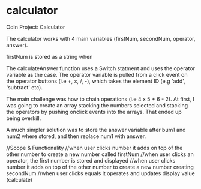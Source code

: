 # calculator
Odin Project: Calculator

The calculator works with 4 main variables (firstNum, secondNum, operator, answer).

firstNum is stored as a string when 

The calculateAnswer function uses a Switch statment and uses the operator variable as the case. The operator variable is pulled from a click event on the operator buttons (i.e +, x, /, -), which takes the element ID (e.g 'add', 'subtract' etc).

The main challenge was how to chain operations (i.e 4 x 5 + 6 - 2). At first, I was going to create an array stacking the numbers selected and stacking the operators by pushing onclick events into the arrays. That ended up being overkill.

A much simpler solution was to store the answer variable after bum1 and num2 where stored, and then replace num1 with answer.

//Scope & Functionality
//when user clicks number it adds on top of the other number to create a new number called firstNum
//when  user clicks an operator, the first number is stored and displayed
//when user clicks number it adds on top of the other number to create a new number creating secondNum
//when user clicks equals it operates and updates display value (calculate)